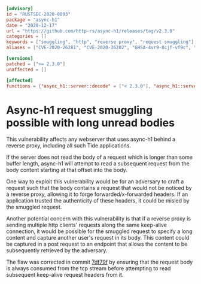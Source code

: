 ```toml
[advisory]
id = "RUSTSEC-2020-0093"
package = "async-h1"
date = "2020-12-17"
url = "https://github.com/http-rs/async-h1/releases/tag/v2.3.0"
categories = []
keywords = ["smuggling", "http", "reverse proxy", "request smuggling"]
aliases = ["CVE-2020-26281", "CVE-2020-36202", "GHSA-4vr9-8cjf-vf9c", "GHSA-c8rq-crxj-mj9m"]

[versions]
patched = [">= 2.3.0"]
unaffected = []

[affected]
functions = {"async_h1::server::decode" = ["< 2.3.0"], "async_h1::server::accept" = ["< 2.3.0"]}
```

# Async-h1 request smuggling possible with long unread bodies

This vulnerability affects any webserver that uses async-h1 behind a reverse proxy, including all such Tide applications.

If the server does not read the body of a request which is longer than some buffer length, async-h1 will attempt to read a subsequent request from the body content starting at that offset into the body.

One way to exploit this vulnerability would be for an adversary to craft a request such that the body contains a request that would not be noticed by a reverse proxy, allowing it to forge forwarded/x-forwarded headers. If an application trusted the authenticity of these headers, it could be misled by the smuggled request.

Another potential concern with this vulnerability is that if a reverse proxy is sending multiple http clients' requests along the same keep-alive connection, it would be possible for the smuggled request to specify a long content and capture another user's request in its body. This content could be captured in a post request to an endpoint that allows the content to be subsequently retrieved by the adversary.

The flaw was corrected in commit [7df79f](https://github.com/http-rs/async-h1/commit/7df79f1d5d99fc0f492b315eebc7f0d301a85212) by ensuring that the request body is always consumed from the tcp stream before attempting to read subsequent keep-alive request headers from it.
